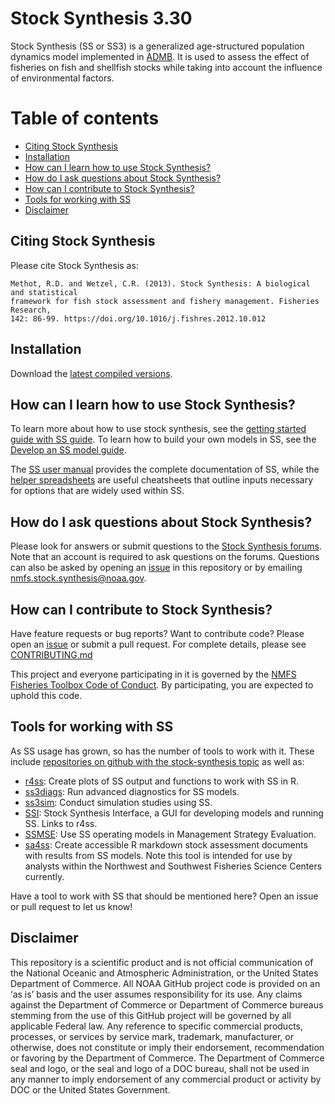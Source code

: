 # Stock Synthesis 3.30

Stock Synthesis (SS or SS3) is a generalized age-structured population dynamics model implemented in [ADMB](http://www.admb-project.org/). It is used to assess the effect of fisheries on fish and shellfish stocks while taking into account the influence of environmental factors.

# Table of contents
-   [Citing Stock Synthesis](#citing-stock-synthesis)
-   [Installation](#installation)
-   [How can I learn how to use Stock Synthesis?](#how-can-i-learn-how-to-use-stock-synthesis)
-   [How do I ask questions about Stock Synthesis?](#how-do-i-ask-questions-about-stock-synthesis)
-   [How can I contribute to Stock Synthesis?](#how-can-i-contribute-to-stock-synthesis)
-   [Tools for working with SS](#tools-for-working-with-ss)
-   [Disclaimer](#disclaimer)


## Citing Stock Synthesis

Please cite Stock Synthesis as:

```
Methot, R.D. and Wetzel, C.R. (2013). Stock Synthesis: A biological and statistical
framework for fish stock assessment and fishery management. Fisheries Research, 
142: 86-99. https://doi.org/10.1016/j.fishres.2012.10.012
```

## Installation

Download the [latest compiled versions](https://vlab.ncep.noaa.gov/web/stock-synthesis/document-library/-/document_library/0LmuycloZeIt/view/5042555).

## How can I learn how to use Stock Synthesis?

To learn more about how to use stock synthesis, see the [getting started guide with SS guide](https://vlab.ncep.noaa.gov/web/stock-synthesis/document-library/-/document_library/0LmuycloZeIt/view_file/7137387). To learn how to build your own models in SS, see the [Develop an SS model guide](https://vlab.ncep.noaa.gov/web/stock-synthesis/document-library/-/document_library/0LmuycloZeIt/view_file/7137399).

The [SS user manual](https://vlab.ncep.noaa.gov/web/stock-synthesis/document-library/-/document_library/0LmuycloZeIt/view_file/11684231) provides the complete documentation of SS, while the [helper spreadsheets](https://vlab.ncep.noaa.gov/web/stock-synthesis/document-library/-/document_library/0LmuycloZeIt/view/978337) are useful cheatsheets that outline inputs necessary for options that are widely used within SS.

## How do I ask questions about Stock Synthesis?

Please look for answers or submit questions to the [Stock Synthesis forums](https://vlab.ncep.noaa.gov/web/stock-synthesis/public-forums). Note that an account is required to ask questions on the forums. Questions can also be asked by opening an [issue](https://github.com/nmfs-stock-synthesis/stock-synthesis/issues) in this repository or by emailing nmfs.stock.synthesis@noaa.gov.

## How can I contribute to Stock Synthesis?

Have feature requests or bug reports? Want to contribute code? Please open an [issue](https://github.com/nmfs-stock-synthesis/stock-synthesis/issues) or submit a pull request. For complete details, please see [CONTRIBUTING.md](CONTRIBUTING.md)

This project and everyone participating in it is governed by the [NMFS Fisheries Toolbox Code of Conduct](https://github.com/nmfs-fish-tools/Resources/blob/master/CODE_OF_CONDUCT.md). By participating, you are expected to uphold this code.

## Tools for working with SS

As SS usage has grown, so has the number of tools to work with it. These include [repositories on github with the stock-synthesis topic](https://github.com/topics/stock-synthesis) as well as:

- [r4ss](https://github.com/r4ss/r4ss): Create plots of SS output and functions to work with SS in R.
- [ss3diags](https://github.com/jabbamodel/ss3diags): Run advanced diagnostics for SS models.
- [ss3sim](https://github.com/ss3sim/ss3sim): Conduct simulation studies using SS.
- [SSI](https://vlab.ncep.noaa.gov/web/stock-synthesis/document-library/-/document_library/0LmuycloZeIt/view/5042951): Stock Synthesis Interface, a GUI for developing models and running SS. Links to r4ss.
- [SSMSE](https://github.com/nmfs-fish-tools/SSMSE): Use SS operating models in Management Strategy Evaluation.
- [sa4ss](https://github.com/nwfsc-assess/sa4ss): Create accessible R markdown stock assessment documents with results from SS models. Note this tool is intended for use by analysts within the Northwest and Southwest Fisheries Science Centers currently.


Have a tool to work with SS that should be mentioned here? Open an issue or pull request to let us know!

## Disclaimer

This repository is a scientific product and is not official communication of the National Oceanic and
Atmospheric Administration, or the United States Department of Commerce. All NOAA GitHub project
code is provided on an ‘as is’ basis and the user assumes responsibility for its use. Any claims against the
Department of Commerce or Department of Commerce bureaus stemming from the use of this GitHub
project will be governed by all applicable Federal law. Any reference to specific commercial products,
processes, or services by service mark, trademark, manufacturer, or otherwise, does not constitute or
imply their endorsement, recommendation or favoring by the Department of Commerce. The Department
of Commerce seal and logo, or the seal and logo of a DOC bureau, shall not be used in any manner to
imply endorsement of any commercial product or activity by DOC or the United States Government.
